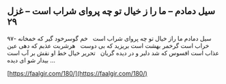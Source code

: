## سیل دمادم – ما را ز خیال تو چه پروای شراب است – غزل ۲۹


۹۷- سیل دمادم ما راز خیال تو چه پروای شراب است   خم گوسرخود گیر که خمخانه خراب است گرخمر بهشت است بریزید که بی دوست   هرشربت عذبم که دهی عین عذاب است افسوس که شد دلبر و در دیده گریان   تحریر خیال خط او نقش بر آب است بیدار شو ای دیده &#8230;

[https://faalgir.com/180/](https://faalgir.com/180/) 